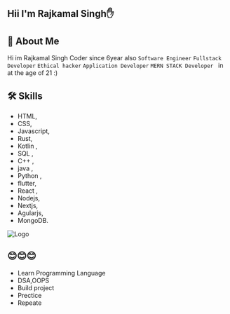 
## Hii I'm Rajkamal Singh✋


## 🚀 About Me
Hi im Rajkamal Singh Coder since 6year also
```Software Engineer```
```Fullstack Developer```
```Ethical hacker```
```Application Developer```
```MERN STACK Developer ```
in at the age of 21 :)

## 🛠 Skills
- HTML, 
- CSS,
- Javascript,
- Rust,
- Kotlin ,
- SQL ,
- C++ ,
- java , 
- Python ,
- flutter,
- React ,
- Nodejs,
- Nextjs,
- Agularjs,
- MongoDB.


![Logo](https://raw.githubusercontent.com/bablubambal/bablubambal/main/All%20Icons%20and%20Photos.png)



## 😊😊😊
- Learn Programming Language 
- DSA,OOPS
- Build project
- Prectice
- Repeate
  
  




